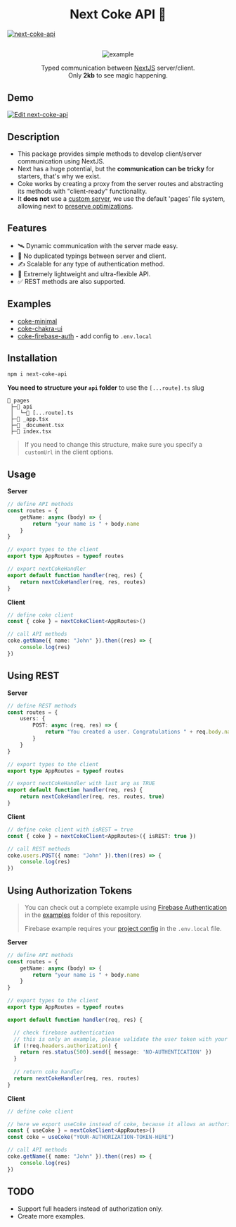 <div align="center" >
  <h1>Next Coke API 👑</h1>
</div>

<a href="https://github.com/NxRoot/next-coke-api" target="_blank" rel="noopener">
  <picture>
    <source media="(prefers-color-scheme: dark)" srcset="https://i.ibb.co/Z8NL37W/dfgdgf.png" />
    <img alt="next-coke-api" src="https://i.ibb.co/Z8NL37W/dfgdgf.png" />
  </picture>
</a>

##
<div align="center" >
 <figure>
    <img src="https://i.ibb.co/tHRYyt9/ezgif-com-gif-maker-6.gif" alt="example" />
    <figcaption>
      <p align="center">
        Typed communication between <a href="https://nextjs.org/" target="_blank">NextJS</a> server/client.<br>Only <b>2kb</b> to see magic happening.
      </p>
    </figcaption>
  </figure>
  </div>
  
## Demo
  [![Edit next-coke-api](https://codesandbox.io/static/img/play-codesandbox.svg)](https://codesandbox.io/s/next-coke-api-7swl7u?fontsize=10&hidenavigation=1&theme=dark&file=/pages/index.tsx)

## Description

* This package provides simple methods to develop client/server communication using NextJS.
* Next has a huge potential, but the **communication can be tricky** for starters, that's why we exist.
* Coke works by creating a proxy from the server routes and abstracting its methods with "client-ready" functionality.
* It **does not** use a [custom server](https://nextjs.org/docs/advanced-features/custom-server), we use the default 'pages' file system, allowing next to [preserve optimizations](https://nextjs.org/docs/advanced-features/automatic-static-optimization).

## Features

* 🛰️ Dynamic communication with the server made easy.
* 🚯 No duplicated typings between server and client.
* ✍️ Scalable for any type of authentication method.
* 🚀 Extremely lightweight and ultra-flexible API.
* ✅ REST methods are also supported.

## Examples

* [coke-minimal](https://github.com/NxRoot/next-coke-api/tree/master/examples/coke-minimal)
* [coke-chakra-ui](https://github.com/NxRoot/next-coke-api/tree/master/examples/coke-chakra-ui)
* [coke-firebase-auth](https://github.com/NxRoot/next-coke-api/tree/master/examples/coke-firebase-auth) - add config to `.env.local`

## Installation 
```sh
npm i next-coke-api
```
**You need to structure your `api` folder** to use the `[...route].ts` slug <br>

```
📂 pages
 ├─📂 api
 │  └─📄 [...route].ts
 ├─📄 _app.tsx
 ├─📄 _document.tsx
 ├─📄 index.tsx 
```

> If you need to change this structure, make sure you specify a `customUrl` in the client options.

## Usage

**Server**
```typescript
// define API methods
const routes = {
    getName: async (body) => {
        return "your name is " + body.name 
    }
}

// export types to the client
export type AppRoutes = typeof routes

// export nextCokeHandler
export default function handler(req, res) {
    return nextCokeHandler(req, res, routes)
}
```
**Client**
```typescript
// define coke client
const { coke } = nextCokeClient<AppRoutes>()

// call API methods
coke.getName({ name: "John" }).then((res) => {
    console.log(res)
})

```

## Using REST

**Server**
```typescript
// define REST methods
const routes = {
    users: {
        POST: async (req, res) => {
            return "You created a user. Congratulations " + req.body.name 
        }
    } 
}

// export types to the client
export type AppRoutes = typeof routes

// export nextCokeHandler with last arg as TRUE
export default function handler(req, res) {
    return nextCokeHandler(req, res, routes, true)
}
```
**Client**
```typescript
// define coke client with isREST = true
const { coke } = nextCokeClient<AppRoutes>({ isREST: true })

// call REST methods
coke.users.POST({ name: "John" }).then((res) => {
    console.log(res)
})

```

## Using Authorization Tokens

> You can check out a complete example using [Firebase Authentication](https://firebase.google.com/docs/auth/web/start) in the [examples](https://github.com/NxRoot/next-coke-api/tree/master/examples) folder of this repository.
> 
> Firebase example requires your [project config](https://support.google.com/firebase/answer/7015592?hl=en#web) in the `.env.local` file.

**Server**
```typescript
// define API methods
const routes = {
    getName: async (body) => {
        return "your name is " + body.name 
    }
}

// export types to the client
export type AppRoutes = typeof routes

export default function handler(req, res) {

  // check firebase authentication 
  // this is only an example, please validate the user token with your authentication provider methods)
  if (!req.headers.authorization) {
    return res.status(500).send({ message: 'NO-AUTHENTICATION' })
  }
  
  // return coke handler
  return nextCokeHandler(req, res, routes)
}
```
**Client**
```typescript
// define coke client

// here we export useCoke instead of coke, because it allows an authorization token to be used
const { useCoke } = nextCokeClient<AppRoutes>()
const coke = useCoke("YOUR-AUTHORIZATION-TOKEN-HERE")

// call API methods
coke.getName({ name: "John" }).then((res) => {
    console.log(res)
})

```

## TODO
* Support full headers instead of authorization only.
* Create more examples.